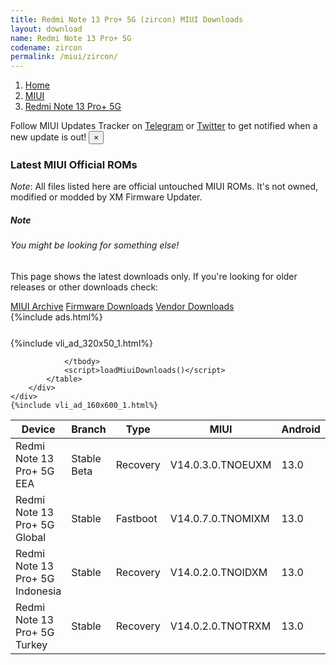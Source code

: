 ```yaml
---
title: Redmi Note 13 Pro+ 5G (zircon) MIUI Downloads
layout: download
name: Redmi Note 13 Pro+ 5G
codename: zircon
permalink: /miui/zircon/
---
```

<nav aria-label="breadcrumb">
    <ol class="breadcrumb">
        <li class="breadcrumb-item"><a href="/">Home</a></li>
        <li class="breadcrumb-item"><a href="/miui/">MIUI</a></li>
        <li class="breadcrumb-item active" aria-current="page"><a href="/miui/zircon/">Redmi Note 13 Pro+ 5G</a></li>
    </ol>
</nav>
<div class="alert alert-primary alert-dismissible fade show" role="alert">
    Follow MIUI Updates Tracker on <a href="https://t.me/MIUIUpdatesTracker" class="alert-link">Telegram</a>
     or <a href="https://twitter.com/MiFwUpdater" class="alert-link">Twitter</a> to get notified when a new update is out!
    <button type="button" class="close" data-dismiss="alert" aria-label="Close">
        <span aria-hidden="true">&times;</span>
    </button>
</div>

### Latest MIUI Official ROMs
*Note*: All files listed here are official untouched MIUI ROMs. It's not owned, modified or modded by XM Firmware Updater.
<div class="card">
  <div class="card-body">
    <h5 class="card-title">Note</h5>
    <h6 class="card-subtitle mb-2 text-muted">You might be looking for something else!</h6>
    <p class="card-text">This page shows the latest downloads only.
     If you're looking for older releases or other downloads check:</p>
    <a href="/archive/miui/zircon/" class="card-link">MIUI Archive</a>
    <a href="/firmware/zircon/" class="card-link">Firmware Downloads</a>
    <a href="/vendor/zircon/" class="card-link">Vendor Downloads</a>
  </div>
</div>
{%include ads.html%}
<div class="row justify-content-center">
    <div class="col-10">
        <div class="table-responsive-md" style="margin-top: 25px;">
            {%include vli_ad_320x50_1.html%}
            <table id="miui" class="display dt-responsive nowrap compact table table-striped table-hover table-sm">
                <thead class="thead-dark">
                    <tr>
                        <th data-ref="device">Device</th>
                        <th data-ref="branch">Branch</th>
                        <th data-ref="type">Type</th>
                        <th data-ref="miui">MIUI</th>
                        <th data-ref="android">Android</th>
                        <th data-ref="size">Size</th>
                        <th data-ref="size">Date</th>
                        <th data-ref="link">Link</th>
                    </tr>
                </thead>
                <tbody>
                <tr><td>Redmi Note 13 Pro+ 5G EEA</td><td>Stable Beta</td><td>Recovery</td><td>V14.0.3.0.TNOEUXM</td><td>13.0</td><td>5.6 GB</td><td>2023-12-04</td><td><a href="/miui/zircon/stable beta/V14.0.3.0.TNOEUXM/">Download</a></td></tr>
<tr><td>Redmi Note 13 Pro+ 5G Global</td><td>Stable</td><td>Fastboot</td><td>V14.0.7.0.TNOMIXM</td><td>13.0</td><td>8.4 GB</td><td>2024-02-05</td><td><a href="/miui/zircon/stable/V14.0.7.0.TNOMIXM/">Download</a></td></tr>
<tr><td>Redmi Note 13 Pro+ 5G Indonesia</td><td>Stable</td><td>Recovery</td><td>V14.0.2.0.TNOIDXM</td><td>13.0</td><td>5.6 GB</td><td>2024-03-04</td><td><a href="/miui/zircon/stable/V14.0.2.0.TNOIDXM/">Download</a></td></tr>
<tr><td>Redmi Note 13 Pro+ 5G Turkey</td><td>Stable</td><td>Recovery</td><td>V14.0.2.0.TNOTRXM</td><td>13.0</td><td>5.5 GB</td><td>2024-02-29</td><td><a href="/miui/zircon/stable/V14.0.2.0.TNOTRXM/">Download</a></td></tr>

                </tbody>
                <script>loadMiuiDownloads()</script>
            </table>
        </div>
    </div>
    {%include vli_ad_160x600_1.html%}
</div>
